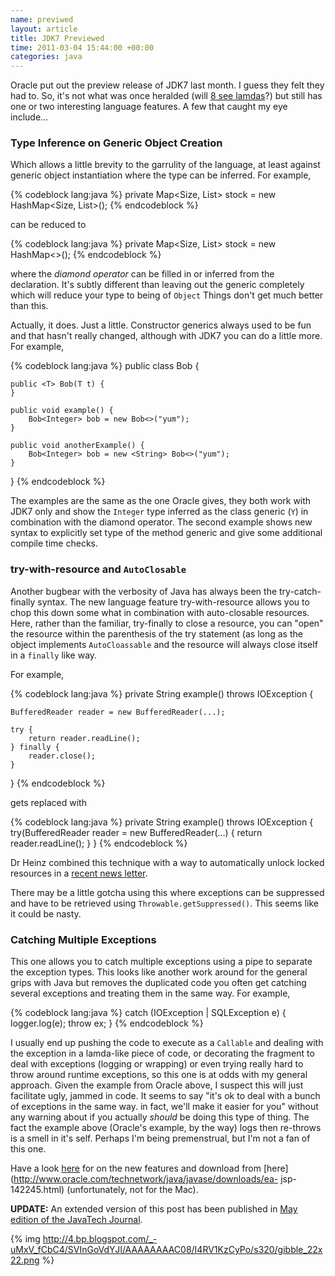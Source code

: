 ```yaml
---
name: previwed
layout: article
title: JDK7 Previewed
time: 2011-03-04 15:44:00 +00:00
categories: java
---
```


Oracle put out the preview release of JDK7 last month. I guess they felt they had to. So, it's not what was once heralded
(will [8 see lamdas](http://openjdk.java.net/projects/lambda/)?) but still has one or two interesting language features.
A few that caught my eye include...

### Type Inference on Generic Object Creation

  
Which allows a little brevity to the garrulity of the language, at least
against generic object instantiation where the type can be inferred. For
example,

{% codeblock lang:java %}
private Map<Size, List<Shoe>> stock = new HashMap<Size, List<Shoe>>();
{% endcodeblock %}

can be reduced to

{% codeblock lang:java %}
private Map<Size, List<Shoe>> stock = new HashMap<>();
{% endcodeblock %}

<!-- more -->

where the _diamond operator_ can be filled in or inferred from the
declaration. It's subtly different than leaving out the generic completely
which will reduce your type to being of `Object` Things don't get much better
than this.

  
Actually, it does. Just a little. Constructor generics always used to be fun
and that hasn't really changed, although with JDK7 you can do a little more.
For example,

{% codeblock lang:java %}
public class Bob<Y> {

    public <T> Bob(T t) {
    }

    public void example() {
        Bob<Integer> bob = new Bob<>("yum");
    }

    public void anotherExample() {
        Bob<Integer> bob = new <String> Bob<>("yum");
    }
}
{% endcodeblock %}

      
    

The examples are the same as the one Oracle gives, they both work with JDK7
only and show the `Integer` type inferred as the class generic (`Y`) in
combination with the diamond operator. The second example shows new syntax to
explicitly set type of the method generic and give some additional compile
time checks.

  

### try-with-resource and `AutoClosable`

  
Another bugbear with the verbosity of Java has always been the try-catch-
finally syntax. The new language feature try-with-resource allows you to chop
this down some what in combination with auto-closable resources. Here, rather
than the familiar, try-finally to close a resource, you can "open" the
resource within the parenthesis of the try statement (as long as the object
implements `AutoCloassable` and the resource will always close itself in a
`finally` like way.

  
For example,

{% codeblock lang:java %}
private String example() throws IOException {

    BufferedReader reader = new BufferedReader(...);

    try {
        return reader.readLine();
    } finally {
        reader.close();
    }
}
{% endcodeblock %}

      
gets replaced with

{% codeblock lang:java %}
private String example() throws IOException {
    try(BufferedReader reader = new BufferedReader(...) {
         return reader.readLine();
    }
}
{% endcodeblock %}

Dr Heinz combined this technique with a way to automatically unlock locked
resources in a [recent news letter](http://www.javaspecialists.eu/archive/Issue190.html).

There may be a little gotcha using this where exceptions can be suppressed and
have to be retrieved using `Throwable.getSuppressed()`. This seems like it
could be nasty.

### Catching Multiple Exceptions

  
This one allows you to catch multiple exceptions using a pipe to separate the
exception types. This looks like another work around for the general grips
with Java but removes the duplicated code you often get catching several
exceptions and treating them in the same way. For example,

{% codeblock lang:java %}
catch (IOException | SQLException e) {
    logger.log(e);
    throw ex;
}
{% endcodeblock %}

      
    

I usually end up pushing the code to execute as a `Callable` and dealing with
the exception in a lamda-like piece of code, or decorating the fragment to
deal with exceptions (logging or wrapping) or even trying really hard to throw
around runtime exceptions, so this one is at odds with my general approach.
Given the example from Oracle above, I suspect this will just facilitate ugly,
jammed in code. It seems to say "it's ok to deal with a bunch of exceptions in
the same way. in fact, we'll make it easier for you" without any warning about
if you actually _should_ be doing this type of thing. The fact the example
above (Oracle's example, by the way) logs then re-throws is a smell in it's
self. Perhaps I'm being premenstrual, but I'm not a fan of this one.

  
Have a look [here](http://download.java.net/jdk7/docs/#NewFeature) for on the
new features and download from
[here](http://www.oracle.com/technetwork/java/javase/downloads/ea- jsp-142245.html) (unfortunately, not for the Mac).

  
**UPDATE:** An extended version of this post has been published in
[May edition of the JavaTech Journal](http://pequenoperro.blogspot.com/2011/06/jdk7-artcile-in-javatech-journal.html).
  

{% img http://4.bp.blogspot.com/_-uMxV_fCbC4/SVInGoVdYJI/AAAAAAAAC08/I4RV1KzCyPo/s320/gibble_22x22.png %}


